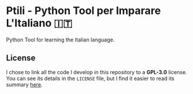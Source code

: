 # Ptili - Python Tool per Imparare L'Italiano 🇮🇹

Python Tool for learning the Italian language.

## License

I chose to link all the code I develop in this repository to a **GPL-3.0** license. You can see its details in the `LICENSE` file, but I find it easier to read its summary [here](https://choosealicense.com/licenses/gpl-3.0/).
